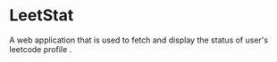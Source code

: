 # LeetStat
A web application that is used to fetch and display the status of  user's leetcode profile .
